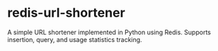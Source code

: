 # redis-url-shortener
A simple URL shortener implemented in Python using Redis. Supports insertion, query, and usage statistics tracking.

